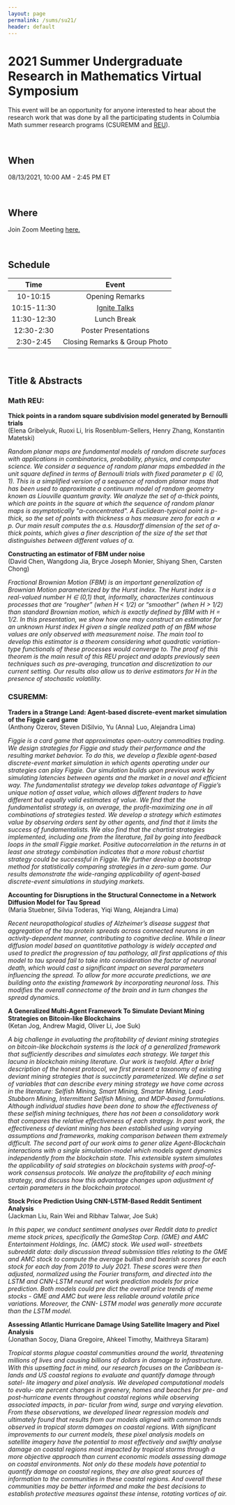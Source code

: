 ```yaml
---
layout: page
permalink: /sums/su21/
header: default
---
```


<script type="text/javascript" charset="utf-8" 
src="https://cdn.mathjax.org/mathjax/latest/MathJax.js?config=TeX-AMS-MML_HTMLorMML,
https://vincenttam.github.io/javascripts/MathJaxLocal.js"></script>

# 2021 Summer Undergraduate Research in Mathematics Virtual Symposium

This event will be an opportunity for anyone interested to hear about the research work that was done by all the participating students in Columbia Math summer research programs (CSUREMM and [REU](https://www.math.columbia.edu/programs-math/undergraduate-program/undergraduate-research/summer-undergraduate-research/)).

<p>&nbsp;</p>

## When

08/13/2021, 10:00 AM - 2:45 PM ET 

<p>&nbsp;</p>

## Where

Join Zoom Meeting [here.](https://columbiauniversity.zoom.us/j/93384395727?pwd=THB4TDRwNjR2TWpyOC9BNENsbkk0Zz09)

<p>&nbsp;</p>

## Schedule

| Time  | Event   |
|:---:|:---:|
| 10-10:15  | Opening Remarks  |
| 10:15-11:30  | [Ignite Talks](https://robbiesenbach.com/deliver-successful-ignite-talk/)   |
| 11:30-12:30  | Lunch Break  |
|12:30-2:30   |Poster Presentations   |
| 2:30-2:45  | Closing Remarks & Group Photo   |

<p>&nbsp;</p>

## Title & Abstracts

### Math REU:

**Thick points in a random square subdivision model generated by Bernoulli trials** <br/> 
(Elena Gribelyuk, Ruoxi Li, Iris Rosenblum-Sellers, Henry Zhang, Konstantin Matetski)

*Random planar maps are fundamental models of random discrete surfaces with applications in combinatorics, probability, physics, and computer science. 
We consider a sequence of random planar maps embedded in the unit square defined in terms of Bernoulli trials with fixed parameter $p \in (0,1)$.  This is a simplified version of a sequence of random planar maps that has been used to approximate a continuum model of random geometry known as Liouville quantum gravity. 
We analyze the set of $\alpha$-thick points, which are points in the square at which the sequence of random planar maps is asymptotically "$\alpha$-concentrated".  A Euclidean-typical point is $p$-thick, so the set of points with thickness $\alpha$ has measure zero for each $\alpha \neq p$. Our main result computes the a.s. Hausdorff dimension of the set of $\alpha$-thick points, which gives a finer description of the size of the set that distinguishes between different values of $\alpha$.*

**Constructing an estimator of FBM under noise** <br/>
(David Chen, Wangdong Jia, Bryce Joseph Monier, Shiyang Shen, Carsten Chong)

*Fractional Brownian Motion (FBM) is an important generalization of Brownian Motion parameterized by the Hurst index. The Hurst index is a real-valued number H ∈ (0,1) that, informally, characterizes continuous processes that are “rougher” (when H < 1/2) or “smoother” (when H > 1/2) than standard Brownian motion, which is exactly defined by fBM with H = 1/2. In this presentation, we show how one may construct an estimator for an unknown Hurst index H given a single realized path of an fBM whose values are only observed with measurement noise. The main tool to develop this estimator is a theorem considering what quadratic variation-type functionals of these processes would converge to. The proof of this theorem is the main result of this REU project and adapts previously seen techniques such as pre-averaging, truncation and discretization to our current setting. Our results also allow us to derive estimators for H in the presence of stochastic volatility.*


### CSUREMM:

**Traders in a Strange Land: Agent-based discrete-event market simulation of the Figgie card game** <br/>
(Anthony Ozerov, Steven DiSilvio, Yu (Anna) Luo, Alejandra Lima)

*Figgie is a card game that approximates open-outcry commodities trading. We design strategies for
Figgie and study their performance and the resulting market behavior. To do this, we develop a flexible
agent-based discrete-event market simulation in which agents operating under our strategies can play
Figgie. Our simulation builds upon previous work by simulating latencies between agents and the market
in a novel and efficient way. The fundamentalist strategy we develop takes advantage of Figgie’s unique
notion of asset value, which allows different traders to have different but equally valid estimates of value.
We find that the fundamentalist strategy is, on average, the profit-maximizing one in all combinations
of strategies tested. We develop a strategy which estimates value by observing orders sent by other
agents, and find that it limits the success of fundamentalists. We also find that the chartist strategies
implemented, including one from the literature, fail by going into feedback loops in the small Figgie
market. Positive autocorrelation in the returns in at least one strategy combination indicates that a
more robust chartist strategy could be successful in Figgie. We further develop a bootstrap method
for statistically comparing strategies in a zero-sum game. Our results demonstrate the wide-ranging
applicability of agent-based discrete-event simulations in studying markets.*

**Accounting for Disruptions in the Structural Connectome in a Network Diffusion Model for Tau Spread** <br/>
(Maria Stuebner, Silvia Toderas, Yiqi Wang, Alejandra Lima)

*Recent neuropathological studies of Alzheimer’s disease suggest that aggregation
of the tau protein spreads across connected neurons in an activity-dependent manner,
contributing to cognitive decline. While a linear diffusion model based on quantitative
pathology is widely accepted and used to predict the progression of tau pathology, all
first applications of this model to tau spread fail to take into consideration the factor of
neuronal death, which would cast a significant impact on several parameters influencing
the spread. To allow for more accurate predictions, we are building onto the existing
framework by incorporating neuronal loss. This modifies the overall connectome of the
brain and in turn changes the spread dynamics.*

**A Generalized Multi-Agent Framework To Simulate Deviant Mining Strategies on Bitcoin-like Blockchains** <br/>
(Ketan Jog, Andrew Magid, Oliver Li, Joe Suk)

*A big challenge in evaluating the profitability of deviant mining strategies on bitcoin-like blockchain
systems is the lack of a generalized framework that sufficiently describes and simulates each strategy.
We target this lacuna in blockchain mining literature. Our work is twofold. After a brief description
of the honest protocol, we first present a taxonomy of existing deviant mining strategies that is
succinctly parameterized. We define a set of variables that can describe every mining strategy we
have come across in the literature: Selfish Mining, Smart Mining, Smarter Mining, Lead-Stubborn
Mining, Intermittent Selfish Mining, and MDP-based formulations. Although individual studies
have been done to show the effectiveness of these selfish mining techniques, there has not been
a consolidatory work that compares the relative effectiveness of each strategy. In past work, the
effectiveness of deviant mining has been established using varying assumptions and frameworks,
making comparison between them extremely difficult. The second part of our work aims to gener
alize Agent-Blockchain interactions with a single simulation-model which models agent dynamics
independently from the blockchain state. This extensible system simulates the applicability of said
strategies on blockchain systems with proof-of-work consensus protocols. We analyze the profitability 
of each mining strategy, and discuss how this advantage changes upon adjustment of certain
parameters in the blockchain protocol.*

**Stock Price Prediction Using
CNN-LSTM-Based Reddit Sentiment
Analysis**<br/>
(Jackman Liu, Rain Wei and Ribhav Talwar, Joe Suk)

*In this paper, we conduct sentiment analyses over Reddit data to
predict meme stock prices, specifically the GameStop Corp. (GME)
and AMC Entertainment Holdings, Inc. (AMC) stock. We used wall-
streetbets subreddit data: daily discussion thread submission titles
relating to the GME and AMC stock to compute the average bullish
and bearish scores for each stock for each day from 2019 to July 2021. 
These scores were then adjusted, normalized using the Fourier
transform, and directed into the LSTM and CNN-LSTM neural net
work prediction models for price prediction. Both models could pre
dict the overall price trends of meme stocks - GME and AMC but
were less reliable around volatile price variations. Moreover, the CNN-
LSTM model was generally more accurate than the LSTM model.*

**Assessing Atlantic Hurricane Damage Using Satellite Imagery and Pixel Analysis** <br/>
(Jonathan Socoy, Diana Gregoire, Ahkeel Timothy, Maithreya Sitaram)

*Tropical storms plague coastal communities around the world, threatening
millions of lives and causing billions of dollars in damage to infrastructure.
With this upsetting fact in mind, our research focuses on the Caribbean is-
lands and US coastal regions to evaluate and quantify damage through satel-
lite imagery and pixel analysis. We developed computational models to evalu-
ate percent changes in greenery, homes and beaches for pre- and post-hurricane
events throughout coastal regions while observing associated impacts, in par-
ticular from wind, surge and varying elevation. From these observations, we
developed linear regression models and ultimately found that results from our
models aligned with common trends observed in tropical storm damages on
coastal regions. With significant improvements to our current models, these pixel analysis
models on satellite imagery have the potential to most effectively and swiftly
analyse damage on coastal regions most impacted by tropical storms through
a more objective approach than current economic models assessing damage
on coastal environments. Not only do these models have potential to quantify
damage on coastal regions, they are also great sources of information to the
communities in these coastal regions. And overall these communities may be
better informed and make the best decisions to establish protective measures
against these intense, rotating vortices of air.*





